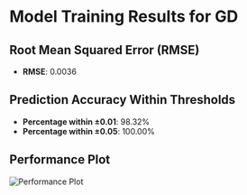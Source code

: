 # Model Training Results for GD

## Root Mean Squared Error (RMSE)
- **RMSE**: 0.0036

## Prediction Accuracy Within Thresholds
- **Percentage within ±0.01**: 98.32%
- **Percentage within ±0.05**: 100.00%

## Performance Plot
![Performance Plot](../imgs/GD.png)
